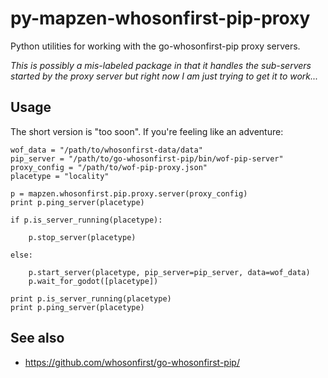 # py-mapzen-whosonfirst-pip-proxy

Python utilities for working with the go-whosonfirst-pip proxy servers.

_This is possibly a mis-labeled package in that it handles the sub-servers started by the proxy server but right now I am just trying to get it to work..._

## Usage

The short version is "too soon". If you're feeling like an adventure:

```
wof_data = "/path/to/whosonfirst-data/data"
pip_server = "/path/to/go-whosonfirst-pip/bin/wof-pip-server"
proxy_config = "/path/to/wof-pip-proxy.json"
placetype = "locality"

p = mapzen.whosonfirst.pip.proxy.server(proxy_config)
print p.ping_server(placetype)

if p.is_server_running(placetype):

	p.stop_server(placetype)

else:

	p.start_server(placetype, pip_server=pip_server, data=wof_data)
	p.wait_for_godot([placetype])

print p.is_server_running(placetype)
print p.ping_server(placetype)
```

## See also

* https://github.com/whosonfirst/go-whosonfirst-pip/